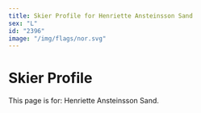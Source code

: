 ```yaml
---
title: Skier Profile for Henriette Ansteinsson Sand
sex: "L"
id: "2396"
image: "/img/flags/nor.svg" 
---
```


# Skier Profile

This page is for: Henriette Ansteinsson Sand.
    